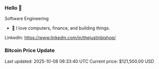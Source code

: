 ### Hello 🤙  

Software Engineering

- 🔭 I love computers, finance, and building things.
  
LinkedIn: https://www.linkedin.com/in/thejustinbishop/  





































































































































































































































































































































































































































































































































































































































































































































































































































































































































































































































































































































































































### Bitcoin Price Update
Last updated: 2025-10-08 06:33:40 UTC
Current price: $121,500.00 USD
